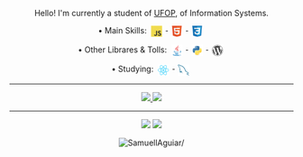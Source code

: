 <p align="center">
  Hello! I'm currently a student of <a href="https://ufop.br/">UFOP</a>,  of Information Systems.<br>
</p>

<p align="center">
  • Main Skills:&nbsp;
  <img align="center" alt="javascript" src="https://github.com/devicons/devicon/blob/master/icons/javascript/javascript-original.svg" width="20" height="20"/>&nbsp;&#8259;
  <img align="center" alt="html5" src="https://github.com/devicons/devicon/blob/master/icons/html5/html5-original.svg" width="20" height="20"/>&nbsp;&#8259;
  <img align="center" alt="css3" src="https://github.com/devicons/devicon/blob/master/icons/css3/css3-original.svg" width="20" height="20"/>&nbsp;

  
  
</p>

<p align="center">
  • Other Librares & Tolls:&nbsp;
  <img align="center" alt="java" src="https://github.com/devicons/devicon/blob/master/icons/java/java-original.svg" width="20" height="20"/>&nbsp;&#8259;
  <img align="center" alt="python" src="https://github.com/devicons/devicon/blob/master/icons/python/python-original.svg" width="20" height="20"/>&nbsp;&#8259;
  <img align="center" alt="wordpress" src="https://github.com/devicons/devicon/blob/master/icons/wordpress/wordpress-plain.svg" width="20" height="20"/>&nbsp;
  
</p>

<p align="center">
  • Studying:&nbsp;
  <img align="center" alt="react" src="https://github.com/devicons/devicon/blob/master/icons/react/react-original.svg" width="20" height="20"/>&nbsp;&#8259;
  <img align="center" alt="mysql" src="https://github.com/devicons/devicon/blob/master/icons/mysql/mysql-original.svg" width="20" height="20"/>&nbsp;
</p>

<hr/>
<div>
  <p align="center">
<a href="https://github.com/SamuellAguiar">
  <img height="170em" src="https://github-readme-stats.vercel.app/api?username=SamuellAguiar&show_icons=true&theme=dark&include_all_commits=true&count_private=true"/>
  <img height="170cm" src="https://github-readme-stats.vercel.app/api/top-langs/?username=SamuellAguiar&layout=compact&langs_count=7&theme=dark" />
</p>  
</div>

<hr/>
<div align="center">
  <a href="mailto:samuellcarlosaguiar@gmail.com" alt="Gmail">
  <img src="https://img.shields.io/badge/-Gmail-FF0000?style=flat-square&labelColor=FF0000&logo=gmail&logoColor=white&link=mailto:samuellcarlosaguiar@gmail.com" /></a>
  
  <a href="https://linkedin.com/in/samuell-aguiar/" alt="Linkedin">
  <img src="https://img.shields.io/badge/-Linkedin-0e76a8?style=flat-square&logo=Linkedin&logoColor=white&link=https://linkedin.com/in/samuell-aguiar/" /></a>

  <p align="center"> <img src=https://komarev.com/ghpvc/?username=SamuellAguiar alt=SamuellAguiar/> </p>
</div>

